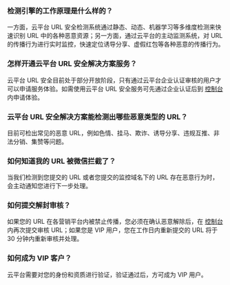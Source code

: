 ### 检测引擎的工作原理是什么样的？
一方面，云平台 URL 安全检测系统通过静态、动态、机器学习等多维度检测来快速识别 URL 中的各种恶意资源；另一方面，通过云平台的主动监测系统，对 URL 的传播行为进行实时监控，快速定位诱导分享、虚假红包等各种恶意的传播行为。

### 怎样开通云平台 URL 安全解决方案服务？
云平台 URL 安全目前处于部分开放阶段，只有通过云平台企业认证审核的用户才可以申请服务体验。如需使用云平台 URL 安全服务可先通过企业认证后到 [控制台](http://console.tce.fsphere.cn/tianyu/overview) 内申请体验。

### 云平台 URL 安全解决方案能检测出哪些恶意类型的 URL？
目前可检出常见的恶意 URL，例如色情、挂马、欺诈、诱导分享、违规互推、非法分销、集赞等问题。

### 如何知道我的 URL 被微信拦截了？
当我们检测到您提交的 URL 或者您提交的监控域名下的 URL 存在恶意行为时，会主动通知您进行下一步处理。

### 如何提交解封审核？
如果您的 URL 在各营销平台内被禁止传播，您必须在确认恶意解除后，在 [控制台](http://console.tce.fsphere.cn/tianyu/overview) 内再次提交审核 URL；如果您是 VIP 用户，您在工作日内重新提交的 URL 将于 30 分钟内重新审核并处理。

### 如何成为 VIP 客户？
云平台需要对您的身份和资质进行验证，验证通过后，方可成为 VIP 用户。
